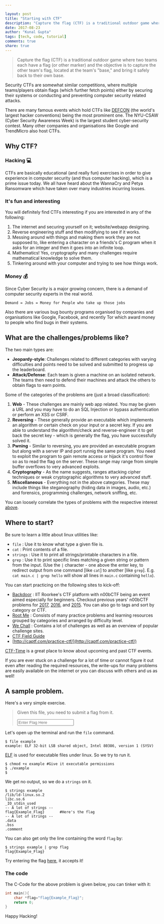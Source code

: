```yaml
---

layout: post
title: "Starting with CTF"
description: "Capture the flag (CTF) is a traditional outdoor game where two teams each have a flag (or other marker) and the objective is to capture the other team's flag, located at the team's 'base,' and bring it safely back to their own base."
date: 2017-08-23
author: "Kunal Gupta"
tags: [tech, code, tutorial]
comments: true
share: true
---
```


> Capture the flag (CTF) is a traditional outdoor game where two teams each have a flag (or other marker) and the objective is to capture the other team's flag, located at the team's "base," and bring it safely back to their own base.

Security CTFs are somewhat similar competitions, where multiple teams/players obtain flags (which further fetch points) either by securing their systems or conducting and preventing computer security related attacks.

There are many famous events which hold CTFs like [DEFCON](https://en.wikipedia.org/wiki/DEF_CON) (the world's largest hacker conventions) being the most prominent one. The NYU-CSAW (Cyber Security Awareness Week) is the largest student cyber-security contest. Many other companies and organisations like Google and TrendMicro also host CTFs.

## Why CTF?

### Hacking :computer:
CTFs are basically educational (and really fun) exercises in order to give experience in computer security (and thus computer hacking), which is a prime issue today. We all have heard about the WannaCry and Petya Ransomware which have taken over many industries incurring losses.

### It's fun and interesting
You will definitely find CTFs interesting if you are interested in any of the following:

1. The internet and securing yourself on it; website/webapp designing.
2. Reverse engineering stuff and then modifying to see if it works.
3. Messing around with things and making them work they are not supposed to, like entering a character on a friends's C program when it asks for an integer and then it goes into an infinite loop.
4. Mathematics! Yes, cryptography and many challenges require mathematical knowledge to solve them.
5. Tinkering around with your computer and trying to see how things work.

### Money :moneybag:
Since Cyber Security is a major growing concern, there is a demand of computer security experts in the real world.

`Demand = Jobs = Money for People who take up those jobs`

Also there are various bug bounty programs organised by companies and organisations like Google, Facebook, and recently Tor which award money to people who find bugs in their systems.
## What are the challenges/problems like?

The two main types are:
* **Jeopardy-style**: Challenges related to different categories with varying difficulties and points need to be solved and submitted to progress up the leaderboard.
* **Attack/Defense**: Each team is given a machine on an isolated network. The teams then need to defend their machines and attack the others to obtain flags to earn points.

Some of the categories of the problems are (just a broad classification):

1. **Web** - These challenges are mainly web app related. You may be given a URL and you may have to do an SQL Injection or bypass authentication or perform an XSS or CSRF.
2. **Reversing** - These generally provide an executable which implements an algorithm or certain check on your input or a secret key. If you are able to understand the algorithm/check and reverse-engineer it to get back the secret key - which is generally the flag, you have successfully solved it.
3. **Pwning** - Similar to reversing, you are provided an executable program but along with a server IP and port runnig the same program. You need to exploit the program to gain remote access or hijack it's control flow so as to read the flag on the server. These range may range from simple buffer overflows to very advanced exploits. 
4. **Cryptography** - As the name suggests, ranges attacking cipher techniques or weak cryptographic algorithms to very advanced stuff.
5. **Miscellaneous** - Everything not in the above categories. These may include things like steganography (hiding data in images, audio, etc.) and forensics, programming challenges, network sniffing, etc.

You can loosely correlate the types of problems with the respective interest [above](#its-fun-and-interesting).

## Where to start?

Be sure to learn a little about linux utilities like:
* `file` : Use it to know what type a given file is.
* `cat` : Print contents of a file.
* `strings` : Use it to print all strings/printable characters in a file.
* `grep` : Use it to print specific lines matching a given string or pattern from the input. (Use the `|` character - one above the enter key, to redirect output from one command [like `cat`] to another [like `grep`]. E.g. `cat main.c | grep hello` will show all lines in `main.c` containing `hello`).

You can start practicing on the following sites to kick-off:

* [Backdoor](https://backdoor.sdslabs.co/) : IIT Roorkee's CTF platform with n00bCTF being an event aimed especially for beginners. Checkout previous years' n00bCTF problems for [2017](https://backdoor.sdslabs.co/competitions/n00b17CTF/), [2016](https://backdoor.sdslabs.co/competitions/n00b16CTF/), and [2015](https://backdoor.sdslabs.co/competitions/n00b15CTF/). You can also go to tags and sort by category or CTF.
* [Root Me](https://www.root-me.org/) : Consists of many practice problems and learning resources grouped by categories and arranged by difficulty level.
* [We Chall](http://www.wechall.net/) : Contains a lot of challenges as well as an overview of popular challenge sites.
* [CTF Field Guide](https://trailofbits.github.io/ctf)
* [http://captf.com/practice-ctf/](http://captf.com/practice-ctf/)

[CTF-Time](https://ctftime.org/) is a great place to know about upcoming and past CTF events.

If you are ever stuck on a challenge for a lot of time or cannot figure it out even after reading the required resources, the write-ups for many problems are easily available on the internet or you can discuss with others and us as well!

## A sample problem.

Here's a very simple exercise.
> Given this file, you need to submit a flag from it.
> <form onsubmit="var flag=document.getElementById('flag');if(flag.value=='flag{Example_Flag}'){flag.style='border:2px solid green';alert('Correct Flag!');}else{flag.style='border:2px solid orangered';alert('Wrong Flag!');};return false;">
> <input id="flag" type="text" placeholder="Enter Flag Here" required autocomplete="off" />
> </form>

Let's open up the terminal and run the `file` command.

```console
$ file example
example: ELF 32-bit LSB shared object, Intel 80386, version 1 (SYSV)
```
[ELF](https://en.wikipedia.org/wiki/Executable_and_Linkable_Format) is used for executable files under linux.
So we try to run it.

```console
$ chmod +x example #Give it executable permissions
$ ./example
$
```

We get no output, so we do a `strings` on it.

```console
$ strings example
/lib/ld-linux.so.2
libc.so.6
_IO_stdin_used
-- A lot of strings --
flag{Example_Flag}       #Here's the flag
-- A lot of strings --
.data
.bss
.comment
```
You can also get only the line containing the word `flag` by:

```console
$ strings example | grep flag
flag{Example_Flag}
```
Try entering the flag [here](#a-sample-problem), it accepts it!

### The code

The C-Code for the above problem is given below, you can tinker with it:
```c
int main(){
	char *flag="flag{Example_Flag}";
	return 0;
}
```

Happy Hacking!


